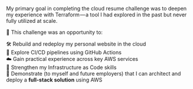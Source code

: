 My primary goal in completing the cloud resume challenge was to deepen my experience with Terraform — a tool I had explored in the past but never fully utilized at scale.

🚀 This challenge was an opportunity to:

🛠️ Rebuild and redeploy my personal website in the cloud <br>
🔄 Explore CI/CD pipelines using GitHub Actions <br>
☁️ Gain practical experience across key AWS services <br>
🧱 Strengthen my Infrastructure as Code skills <br>
🎯 Demonstrate (to myself and future employers) that I can architect and deploy a **full-stack solution** using AWS

